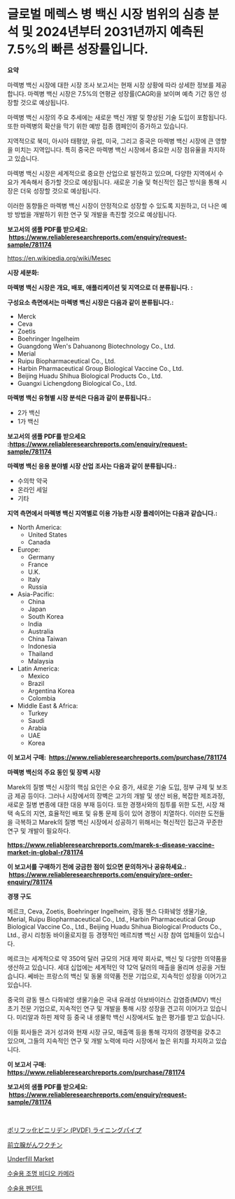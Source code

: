 <p><h1>글로벌 메렉스 병 백신 시장 범위의 심층 분석 및 2024년부터 2031년까지 예측된 7.5%의 빠른 성장률입니다.</h1></p><p><strong>요약</strong></p>
<p><p>마렉병 백신 시장에 대한 시장 조사 보고서는 현재 시장 상황에 따라 상세한 정보를 제공합니다. 마렉병 백신 시장은 7.5%의 연평균 성장률(CAGR)을 보이며 예측 기간 동안 성장할 것으로 예상됩니다.</p><p>마렉병 백신 시장의 주요 추세에는 새로운 백신 개발 및 향상된 기술 도입이 포함됩니다. 또한 마렉병의 확산을 막기 위한 예방 접종 캠페인이 증가하고 있습니다.</p><p>지역적으로 북미, 아시아 태평양, 유럽, 미국, 그리고 중국은 마렉병 백신 시장에 큰 영향을 미치는 지역입니다. 특히 중국은 마렉병 백신 시장에서 중요한 시장 점유율을 차지하고 있습니다.</p><p>마렉병 백신 시장은 세계적으로 중요한 산업으로 발전하고 있으며, 다양한 지역에서 수요가 계속해서 증가할 것으로 예상됩니다. 새로운 기술 및 혁신적인 접근 방식을 통해 시장은 더욱 성장할 것으로 예상됩니다.</p><p>이러한 동향들은 마렉병 백신 시장이 안정적으로 성장할 수 있도록 지원하고, 더 나은 예방 방법을 개발하기 위한 연구 및 개발을 촉진할 것으로 예상됩니다.</p></p>
<p><strong>보고서의 샘플 PDF를 받으세요: &nbsp;<a href="https://www.reliableresearchreports.com/enquiry/request-sample/781174">https://www.reliableresearchreports.com/enquiry/request-sample/781174</a></strong></p>
<p><a href="https://en.wikipedia.org/wiki/Mesec">https://en.wikipedia.org/wiki/Mesec</a></p>
<p><strong>시장 세분화:</strong></p>
<p><strong> 마렉병 백신 시장은 개요, 배포, 애플리케이션 및 지역으로 더 분류됩니다. :</strong></p>
<p><strong>구성요소 측면에서는 마렉병 백신 시장은 다음과 같이 분류됩니다.:</strong></p>
<p><ul><li>Merck</li><li>Ceva</li><li>Zoetis</li><li>Boehringer Ingelheim</li><li>Guangdong Wen's Dahuanong Biotechnology Co., Ltd.</li><li>Merial</li><li>Ruipu Biopharmaceutical Co., Ltd.</li><li>Harbin Pharmaceutical Group Biological Vaccine Co., Ltd.</li><li>Beijing Huadu Shihua Biological Products Co., Ltd.</li><li>Guangxi Lichengdong Biological Co., Ltd.</li></ul></p>
<p><strong> 마렉병 백신 유형별 시장 분석은 다음과 같이 분류됩니다.:</strong></p>
<p><ul><li>2가 백신</li><li>1가 백신</li></ul></p>
<p><strong>보고서의 샘플 PDF를 받으세요 :<a href="https://www.reliableresearchreports.com/enquiry/request-sample/781174">https://www.reliableresearchreports.com/enquiry/request-sample/781174</a></strong></p>
<p><strong> 마렉병 백신 응용 분야별 시장 산업 조사는 다음과 같이 분류됩니다.:</strong></p>
<p><ul><li>수의학 약국</li><li>온라인 세일</li><li>기타</li></ul></p>
<p><strong>지역 측면에서 마렉병 백신 지역별로 이용 가능한 시장 플레이어는 다음과 같습니다.:</strong></p>
<p><ul>
    <li>
        North America:
        <ul>
            <li>United States</li>
            <li>Canada</li>
        </ul>
    </li>
    <li>
        Europe:
        <ul>
            <li>Germany</li>
            <li>France</li>
            <li>U.K.</li>
            <li>Italy</li>
            <li>Russia</li>
        </ul>
    </li>
    <li>
        Asia-Pacific:
        <ul>
            <li>China</li>
            <li>Japan</li>
            <li>South Korea</li>
            <li>India</li>
            <li>Australia</li>
            <li>China Taiwan</li>
            <li>Indonesia</li>
            <li>Thailand</li>
            <li>Malaysia</li>
        </ul>
    </li>
    <li>
        Latin America:
        <ul>
            <li>Mexico</li>
            <li>Brazil</li>
            <li>Argentina Korea</li>
            <li>Colombia</li>
        </ul>
    </li>
    <li>
        Middle East & Africa:
        <ul>
            <li>Turkey</li>
            <li>Saudi</li>
            <li>Arabia</li>
            <li>UAE</li>
            <li>Korea</li>
        </ul>
    </li>
    </ul></p>
<p><strong>이 보고서 구매: &nbsp;<a href="https://www.reliableresearchreports.com/purchase/781174">https://www.reliableresearchreports.com/purchase/781174</a></strong></p>
<p><strong>마렉병 백신의 주요 동인 및 장벽 시장</strong></p>
<p><p>Marek의 질병 백신 시장의 핵심 요인은 수요 증가, 새로운 기술 도입, 정부 규제 및 보조금 제공 등이다. 그러나 시장에서의 장벽은 고가의 개발 및 생산 비용, 복잡한 제조과정, 새로운 질병 변종에 대한 대응 부재 등이다. 또한 경쟁사와의 침투를 위한 도전, 시장 채택 속도의 지연, 효율적인 배포 및 유통 문제 등이 있어 경쟁이 치열하다. 이러한 도전들을 극복하고 Marek의 질병 백신 시장에서 성공하기 위해서는 혁신적인 접근과 꾸준한 연구 및 개발이 필요하다.</p></p>
<p><strong><a href="https://www.reliableresearchreports.com/marek-s-disease-vaccine-market-in-global-r781174">https://www.reliableresearchreports.com/marek-s-disease-vaccine-market-in-global-r781174</a></strong></p>
<p><strong>이 보고서를 구매하기 전에 궁금한 점이 있으면 문의하거나 공유하세요.: &nbsp;<a href="https://www.reliableresearchreports.com/enquiry/pre-order-enquiry/781174">https://www.reliableresearchreports.com/enquiry/pre-order-enquiry/781174</a></strong></p>
<p><strong>경쟁 구도</strong></p>
<p><p>메르크, Ceva, Zoetis, Boehringer Ingelheim, 광동 웬스 다화눼엉 생물기술, Merial, Ruipu Biopharmaceutical Co., Ltd., Harbin Pharmaceutical Group Biological Vaccine Co., Ltd., Beijing Huadu Shihua Biological Products Co., Ltd., 광시 리청동 바이올로지컬 등 경쟁적인 메르즤병 백신 시장 참여 업체들이 있습니다. </p><p>메르크는 세계적으로 약 350억 달러 규모의 거대 제약 회사로, 백신 및 다양한 의약품을 생산하고 있습니다. 세대 십업에는 세계적인 약 12억 달러의 매출을 올리며 성공을 거뒀습니다. 쎄바는 프랑스의 백신 및 동물 의약품 전문 기업으로, 지속적인 성장을 이어가고 있습니다.</p><p>중국의 광동 웬스 다화눼엉 생물기술은 국내 유래성 아보바이러스 감염증(MDV) 백신 초기 전문 기업으로, 지속적인 연구 및 개발을 통해 시장 성장을 견고히 이어가고 있습니다. 미리알과 하핀 제약 등 중국 내 생물학 백신 시장에서도 높은 평가를 받고 있습니다.</p><p>이들 회사들은 과거 성과와 현재 시장 규모, 매출액 등을 통해 각자의 경쟁력을 갖추고 있으며, 그들의 지속적인 연구 및 개발 노력에 따라 시장에서 높은 위치를 차지하고 있습니다.</p></p>
<p><strong>이 보고서 구매: &nbsp; <a href="https://www.reliableresearchreports.com/purchase/781174">https://www.reliableresearchreports.com/purchase/781174</a></strong></p>
<p><strong>보고서의 샘플 PDF를 받으세요: &nbsp;<a href="https://www.reliableresearchreports.com/enquiry/request-sample/781174">https://www.reliableresearchreports.com/enquiry/request-sample/781174</a></strong><strong></strong></p>
<p>&nbsp;</p>
<p><p><a href="https://github.com/zjkmgcs938405/Market-Research-Report-List-2/blob/main/3508279149328.md">ポリフッ化ビニリデン (PVDF) ライニングパイプ</a></p><p><a href="https://medium.com/@bonniehoppe1/%E5%89%8D%E7%AB%8B%E8%85%BA%E3%81%8C%E3%82%93%E3%83%AF%E3%82%AF%E3%83%81%E3%83%B3%E5%B8%82%E5%A0%B4%E3%82%B7%E3%82%A7%E3%82%A2%E3%81%A8%E6%96%B0%E3%81%97%E3%81%84%E3%83%88%E3%83%AC%E3%83%B3%E3%83%89%E5%88%86%E6%9E%90-%E3%82%BF%E3%82%A4%E3%83%97-%E3%82%A2%E3%83%97%E3%83%AA%E3%82%B1%E3%83%BC%E3%82%B7%E3%83%A7%E3%83%B3-%E3%82%A8%E3%83%B3%E3%83%89%E3%83%A6%E3%83%BC%E3%82%B9%E3%81%94%E3%81%A8%E3%81%AE%E4%BA%88%E6%B8%AC%E6%9C%9F%E9%96%932024%E5%B9%B4%E3%81%8B%E3%82%892031%E5%B9%B4%E3%81%BE%E3%81%A7-6a028cb59384">前立腺がんワクチン</a></p><p><a href="https://github.com/LiamDavis60/Market-Research-Report-List-1/blob/main/underfill-market.md">Underfill Market</a></p><p><a href="https://github.com/rcabello548/Market-Research-Report-List-2/blob/main/2260261159059.md">수술용 조명 비디오 카메라</a></p><p><a href="https://github.com/Nicolasrown5/Market-Research-Report-List-1/blob/main/3249590159060.md">수술용 펜던트</a></p></p>